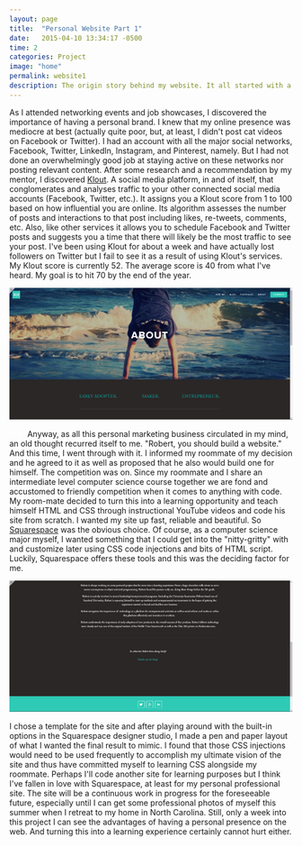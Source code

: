```yaml
---
layout: page
title:  "Personal Website Part 1"
date:   2015-04-10 13:34:17 -0500
time: 2
categories: Project
image: "home"
permalink: website1
description: The origin story behind my website. It all started with a simple Squarespace blog. 
---
```

As I attended networking events and job showcases, I discovered the importance of having a personal brand. I knew that my online presence was mediocre at best (actually quite poor, but, at least, I didn't post cat videos on Facebook or Twitter). I had an account with all the major social networks, Facebook, Twitter, LinkedIn, Instagram, and Pinterest, namely. But I had not done an overwhelmingly good job at staying active on these networks nor posting relevant content. After some research and a recommendation by my mentor, I discovered [Klout](http://www.klout.com). A social media platform, in and of itself, that conglomerates and analyses traffic to your other connected social media accounts (Facebook, Twitter, etc.). It assigns you a Klout score from 1 to 100 based on how influential you are online. Its algorithm assesses the number of posts and interactions to that post including likes, re-tweets, comments, etc. Also, like other services it allows you to schedule Facebook and Twitter posts and suggests you a time that there will likely be the most traffic to see your post. I've been using Klout for about a week and have actually lost followers on Twitter but I fail to see it as a result of using Klout's services. My Klout score is currently 52\. The average score is 40 from what I've heard. My goal is to hit 70 by the end of the year.

![About page on Squarespace](/img/post/about.jpg)

   Anyway, as all this personal marketing business circulated in my mind, an old thought recurred itself to me. "Robert, you should build a website." And this time, I went through with it. I informed my roommate of my decision and he agreed to it as well as proposed that he also would build one for himself. The competition was on. Since my roommate and I share an intermediate level computer science course together we are fond and accustomed to friendly competition when it comes to anything with code. My room-mate decided to turn this into a learning opportunity and teach himself HTML and CSS through instructional YouTube videos and code his site from scratch. I wanted my site up fast, reliable and beautiful. So [Squarespace](http://www.squarespace.com) was the obvious choice. Of course, as a computer science major myself, I wanted something that I could get into the "nitty-gritty" with and customize later using CSS code injections and bits of HTML script. Luckily, Squarespace offers these tools and this was the deciding factor for me.

![Footer on About page squarespace](/img/post/footer.jpg)

I chose a template for the site and after playing around with the built-in options in the Squarespace designer studio, I made a pen and paper layout of what I wanted the final result to mimic. I found that those CSS injections would need to be used frequently to accomplish my ultimate vision of the site and thus have committed myself to learning CSS alongside my roommate. Perhaps I'll code another site for learning purposes but I think I've fallen in love with Squarespace, at least for my personal professional site. The site will be a continuous work in progress for the foreseeable future, especially until I can get some professional photos of myself this summer when I retreat to my home in North Carolina. Still, only a week into this project I can see the advantages of having a personal presence on the web. And turning this into a learning experience certainly cannot hurt either.
